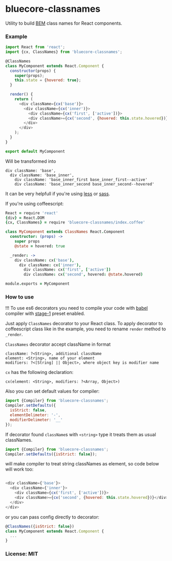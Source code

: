 # bluecore-classnames

Utility to build [BEM](https://en.bem.info/) class names for React components.

### Example

```js
import React from 'react';
import {cx, ClassNames} from 'bluecore-classnames';

@ClassNames
class MyComponent extends React.Component {
  constructor(props) {
    super(props);
    this.state = {hovered: true};
  }

  render() {
    return (
      <div className={cx('base')}>
        <div className={cx('inner')}>
          <div className={cx('first', ['active'])}>
          <div className>={cx('second', {hovered: this.state.hovered})}</div>
        </div>
      </div>
    );
  }
}

export default MyComponent

```

Will be transformed into

```jade
div className: 'base',
  div className: 'base_inner',
    div className: 'base_inner_first base_inner_first--active'
    div className: 'base_inner_second base_inner_second--hovered'
```

It can be very helpfull if you're using [less](http://lesscss.org/) or [sass](http://sass-lang.com/).

If you're using coffeescript:

```coffee
React = require 'react'
{div} = React.DOM
{cx, ClassNames} = require 'bluecore-classnames/index.coffee'

class MyComponent extends ClassNames React.Component
  constructor: (props) ->
    super props
    @state = hovered: true

  _render: ->
    div className: cx('base'),
      div className: cx('inner'),
        div className: cx('first', ['active'])
        div className: cx('second', hovered: @state.hovered)

module.exports = MyComponent

```

### How to use

!!! To use es6 decorators you need to compile your code with [babel](https://babeljs.io/) compiler with [stage-1](https://babeljs.io/docs/plugins/preset-stage-1/) preset enabled.

Just apply `ClassNames` decorator to your React class.
To apply decorator to coffeescript class like in the example, you need to rename `render` method to `_render`.

`ClassNames` decorator accept className in format
```
className: ?<String>, additional className
element: <String>, name of your element
modifiers: ?<[String] || Object>, where object key is modifier name
```

`cx` has the following declaration:
```
cx(element: <String>, modifiers: ?<Array, Object>)
```

Also you can set default values for compiler:

```js
import {Compiler} from 'bluecore-classnames';
Compiler.setDefaults({
  isStrict: false,
  elementDelimeter: '-',
  modifierDelimeter: '__'
});
```

If decorator found `className`s with `<string>` type it treats them as usual classNames.
```js
import {Compiler} from 'bluecore-classnames';
Compiler.setDefaults({isStrict: false});
```
will make compiler to treat string classNames as element,
so code below will work too:
```js

<div className={'base'}>
  <div className={'inner'}>
    <div className={cx('first', ['active'])}>
    <div className>={cx('second', {hovered: this.state.hovered})}</div>
  </div>
</div>

```

or you can pass config directly to decorator:
```js
@ClassNames({isStrict: false})
class MyComponent extends React.Component {
  ...
}
```

### License: MIT

